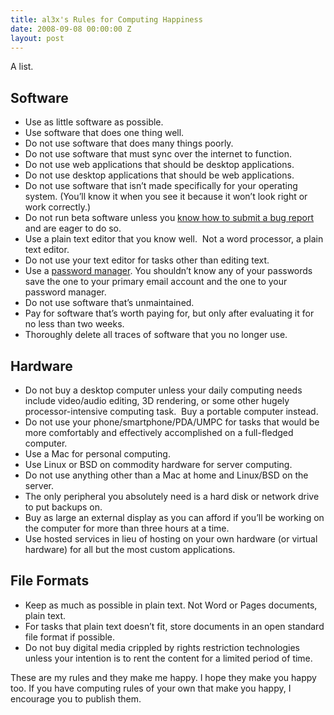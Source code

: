 ```yaml
---
title: al3x's Rules for Computing Happiness
date: 2008-09-08 00:00:00 Z
layout: post
---
```





A list.

Software
--------

-   Use as little software as possible.
-   Use software that does one thing well.
-   Do not use software that does many things poorly.
-   Do not use software that must sync over the internet to function.
-   Do not use web applications that should be desktop applications.
-   Do not use desktop applications that should be web applications.
-   Do not use software that isn’t made specifically for your operating system. (You’ll know it when you see it because it won’t look right or work correctly.)
-   Do not run beta software unless you [know how to submit a bug report](http://stevenf.com/archive/reporting-bugs-in-mac-os-x-apps.php) and are eager to do so.
-   Use a plain text editor that you know well.  Not a word processor, a plain text editor.
-   Do not use your text editor for tasks other than editing text.
-   Use a [password manager](http://agilewebsolutions.com/products/1Password). You shouldn’t know any of your passwords save the one to your primary email account and the one to your password manager.
-   Do not use software that’s unmaintained.
-   Pay for software that’s worth paying for, but only after evaluating it for no less than two weeks.
-   Thoroughly delete all traces of software that you no longer use.

Hardware
--------

-   Do not buy a desktop computer unless your daily computing needs include video/audio editing, 3D rendering, or some other hugely processor-intensive computing task.  Buy a portable computer instead.
-   Do not use your phone/smartphone/PDA/UMPC for tasks that would be more comfortably and effectively accomplished on a full-fledged computer.
-   Use a Mac for personal computing.
-   Use Linux or BSD on commodity hardware for server computing.
-   Do not use anything other than a Mac at home and Linux/BSD on the server.
-   The only peripheral you absolutely need is a hard disk or network drive to put backups on.
-   Buy as large an external display as you can afford if you’ll be working on the computer for more than three hours at a time.
-   Use hosted services in lieu of hosting on your own hardware (or virtual hardware) for all but the most custom applications.

File Formats
------------

-   Keep as much as possible in plain text. Not Word or Pages documents, plain text.
-   For tasks that plain text doesn’t fit, store documents in an open standard file format if possible.
-   Do not buy digital media crippled by rights restriction technologies unless your intention is to rent the content for a limited period of time.

These are my rules and they make me happy. I hope they make you happy too. If you have computing rules of your own that make you happy, I encourage you to publish them.

